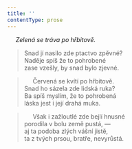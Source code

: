 ```yaml
---
title: ''
contentType: prose
---
```


     _Zelená se tráva po hřbitově._

> Snad jí nasilo zde ptactvo zpěvné?  
> Naděje spíš že to pohrobené  
> zase vzešly, by snad bylo zjevné.

>      Červená se kvítí po hřbitově.  
> Snad ho sázela zde lidská ruka?  
> Ba spíš myslím, že to pohrobená  
> láska jest i její drahá muka.

>      Však i zažloutlé zde bejlí hnusné  
> porodila v bolu země pustá, —  
> aj ta podoba zlých vášní jistě,  
> ta z tvých prsou, bratře, nevyrůstá.
